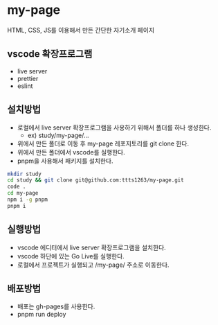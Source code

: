 # my-page

HTML, CSS, JS를 이용해서 만든 간단한 자기소개 페이지

## vscode 확장프로그램

- live server
- prettier
- eslint

## 설치방법

- 로컬에서 live server 확장프로그램을 사용하기 위해서 폴더를 하나 생성한다.
  - ex) study/my-page/...
- 위에서 만든 폴더로 이동 후 my-page 레포지토리를 git clone 한다.
- 위에서 만든 폴더에서 vscode를 실행한다.
- pnpm을 사용해서 패키지를 설치한다.

```bash
mkdir study
cd study && git clone git@github.com:ttts1263/my-page.git
code .
cd my-page
npm i -g pnpm
pnpm i
```

## 실행방법

- vscode 에디터에서 live server 확장프로그램을 설치한다.
- vscode 하단에 있는 Go Live를 실행한다.
- 로컬에서 프로젝트가 실행되고 /my-page/ 주소로 이동한다.

## 배포방법

- 배포는 gh-pages를 사용한다.
- pnpm run deploy
